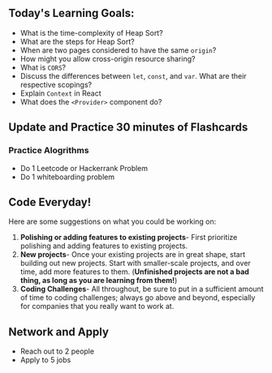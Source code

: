 ## Today's Learning Goals:

- What is the time-complexity of Heap Sort?
- What are the steps for Heap Sort?
- When are two pages considered to have the same `origin`?
- How might you allow cross-origin resource sharing?
- What is `CORS`?
- Discuss the differences between `let`, `const`, and `var`. What are their respective scopings?
- Explain `Context` in React 
- What does the `<Provider>` component do?

## Update and Practice 30 minutes of Flashcards

### Practice Alogrithms
* Do 1 Leetcode or Hackerrank Problem
* Do 1 whiteboarding problem

## Code Everyday!

Here are some suggestions on what you could be working on:

1. **Polishing or adding features to existing projects**- First prioritize polishing and adding features to existing projects.
1. **New projects**- Once your existing projects are in great shape, start building out new projects. Start with smaller-scale projects, and over time, add more features to them. (**Unfinished projects are not a bad thing, as long as you are learning from them!**)
1. **Coding Challenges**- All throughout, be sure to put in a sufficient amount of time to coding challenges; always go above and beyond, especially for companies that you really want to work at.

## Network and Apply

* Reach out to 2 people
* Apply to 5 jobs